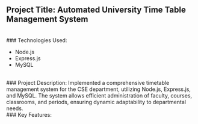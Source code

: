 ## Project Title: Automated University Time Table Management System
<br>
### Technologies Used:
<ul>
  <li>Node.js</li>
  <li>Express.js</li>
  <li>MySQL</li>
</ul>
<br>
### Project Description:
Implemented a comprehensive timetable management system for the CSE department, utilizing Node.js, Express.js, and MySQL. The system allows efficient administration of faculty, courses, classrooms, and periods, ensuring dynamic adaptability to departmental needs.
<br>
### Key Features:
